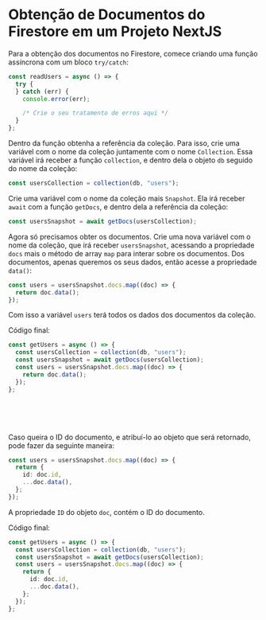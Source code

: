 # Obtenção de Documentos do Firestore em um Projeto NextJS

Para a obtenção dos documentos no Firestore, comece criando uma função assíncrona com um bloco `try/catch`:

```typescript
const readUsers = async () => {
  try {
  } catch (err) {
    console.error(err);

    /* Crie o seu tratamento de erros aqui */
  }
};
```

Dentro da função obtenha a referência da coleção.
Para isso, crie uma variável com o nome da coleção juntamente com o nome `Collection`.
Essa variável irá receber a função `collection`, e dentro dela o objeto `db` seguido do nome da coleção:

```typescript
const usersCollection = collection(db, "users");
```

Crie uma variável com o nome da coleção mais `Snapshot`.
Ela irá receber `await` com a função `getDocs`, e dentro dela a referência da coleção:

```typescript
const usersSnapshot = await getDocs(usersCollection);
```

Agora só precisamos obter os documentos.
Crie uma nova variável com o nome da coleção, que irá receber `usersSnapshot`, acessando a propriedade `docs` mais o método de array `map` para interar sobre os documentos.
Dos documentos, apenas queremos os seus dados, então acesse a propriedade `data()`:

```typescript
const users = usersSnapshot.docs.map((doc) => {
  return doc.data();
});
```

Com isso a variável `users` terá todos os dados dos documentos da coleção.

Código final:

```typescript
const getUsers = async () => {
  const usersCollection = collection(db, "users");
  const usersSnapshot = await getDocs(usersCollection);
  const users = usersSnapshot.docs.map((doc) => {
    return doc.data();
  });
};
```

</br>
</br>
</br>

Caso queira o ID do documento, e atribuí-lo ao objeto que será retornado, pode fazer da seguinte maneira:

```typescript
const users = usersSnapshot.docs.map((doc) => {
  return {
    id: doc.id,
    ...doc.data(),
  };
});
```

A propriedade `ID` do objeto `doc`, contém o ID do documento.

Código final:

```typescript
const getUsers = async () => {
  const usersCollection = collection(db, "users");
  const usersSnapshot = await getDocs(usersCollection);
  const users = usersSnapshot.docs.map((doc) => {
    return {
      id: doc.id,
      ...doc.data(),
    };
  });
};
```
